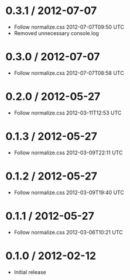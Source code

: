 
0.3.1 / 2012-07-07 
==================

  * Follow normalize.css 2012-07-07T09:50 UTC
  * Removed unnecessary console.log

0.3.0 / 2012-07-07 
==================

  * Follow normalize.css 2012-07-07T08:58 UTC

0.2.0 / 2012-05-27 
==================

  * Follow normalize.css 2012-03-11T12:53 UTC

0.1.3 / 2012-05-27 
==================

  * Follow normalize.css 2012-03-09T22:11 UTC

0.1.2 / 2012-05-27 
==================

  * Follow normalize.css 2012-03-09T19:40 UTC

0.1.1 / 2012-05-27 
==================

  * Follow normalize.css 2012-03-06T10:21 UTC

0.1.0 / 2012-02-12 
==================

  * Initial release
